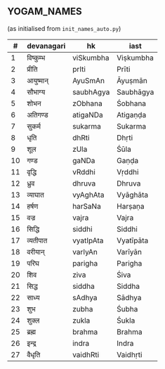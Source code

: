 ## YOGAM_NAMES
(as initialised from `init_names_auto.py`)

| # | devanagari | hk | iast |
|---| ---------- | -- | ---- |
| 1 | विष्कुम्भ | viSkumbha | Viṣkumbha |
| 2 | प्रीति | prIti | Prīti |
| 3 | आयुष्मान् | AyuSmAn | Āyuṣmān |
| 4 | सौभाग्य | saubhAgya | Saubhāgya |
| 5 | शोभन | zObhana | Śobhana |
| 6 | अतिगण्ड | atigaNDa | Atigaṇḍa |
| 7 | सुकर्म | sukarma | Sukarma |
| 8 | धृति | dhRti | Dhṛti |
| 9 | शूल | zUla | Śūla |
| 10 | गण्ड | gaNDa | Gaṇḍa |
| 11 | वृद्धि | vRddhi | Vṛddhi |
| 12 | ध्रुव | dhruva | Dhruva |
| 13 | व्याघात | vyAghAta | Vyāghāta |
| 14 | हर्षण | harSaNa | Harṣaṇa |
| 15 | वज्र | vajra | Vajra |
| 16 | सिद्धि | siddhi | Siddhi |
| 17 | व्यतीपात | vyatIpAta | Vyatīpāta |
| 18 | वरीयान् | varIyAn | Varīyān |
| 19 | परिघ | parigha | Parigha |
| 20 | शिव | ziva | Śiva |
| 21 | सिद्ध | siddha | Siddha |
| 22 | साध्य | sAdhya | Sādhya |
| 23 | शुभ | zubha | Śubha |
| 24 | शुक्ल | zukla | Śukla |
| 25 | ब्रह्म | brahma | Brahma |
| 26 | इन्द्र | indra | Indra |
| 27 | वैधृति | vaidhRti | Vaidhṛti |
